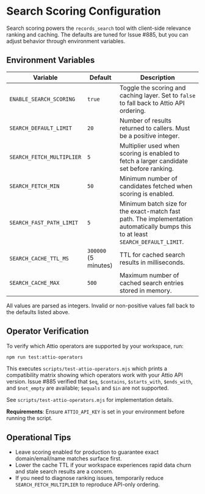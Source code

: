 # Search Scoring Configuration

Search scoring powers the `records_search` tool with client-side relevance ranking and caching. The defaults are tuned for Issue #885, but you can adjust behavior through environment variables.

## Environment Variables

| Variable                  | Default              | Description                                                                                                                       |
| ------------------------- | -------------------- | --------------------------------------------------------------------------------------------------------------------------------- |
| `ENABLE_SEARCH_SCORING`   | `true`               | Toggle the scoring and caching layer. Set to `false` to fall back to Attio API ordering.                                          |
| `SEARCH_DEFAULT_LIMIT`    | `20`                 | Number of results returned to callers. Must be a positive integer.                                                                |
| `SEARCH_FETCH_MULTIPLIER` | `5`                  | Multiplier used when scoring is enabled to fetch a larger candidate set before ranking.                                           |
| `SEARCH_FETCH_MIN`        | `50`                 | Minimum number of candidates fetched when scoring is enabled.                                                                     |
| `SEARCH_FAST_PATH_LIMIT`  | `5`                  | Minimum batch size for the exact-match fast path. The implementation automatically bumps this to at least `SEARCH_DEFAULT_LIMIT`. |
| `SEARCH_CACHE_TTL_MS`     | `300000` (5 minutes) | TTL for cached search results in milliseconds.                                                                                    |
| `SEARCH_CACHE_MAX`        | `500`                | Maximum number of cached search entries stored in memory.                                                                         |

All values are parsed as integers. Invalid or non-positive values fall back to the defaults listed above.

## Operator Verification

To verify which Attio operators are supported by your workspace, run:

```bash
npm run test:attio-operators
```

This executes `scripts/test-attio-operators.mjs` which prints a compatibility matrix showing which operators work with your Attio API version. Issue #885 verified that `$eq`, `$contains`, `$starts_with`, `$ends_with`, and `$not_empty` are available; `$equals` and `$in` are not supported.

See `scripts/test-attio-operators.mjs` for implementation details.

**Requirements**: Ensure `ATTIO_API_KEY` is set in your environment before running the script.

## Operational Tips

- Leave scoring enabled for production to guarantee exact domain/email/name matches surface first.
- Lower the cache TTL if your workspace experiences rapid data churn and stale search results are a concern.
- If you need to diagnose ranking issues, temporarily reduce `SEARCH_FETCH_MULTIPLIER` to reproduce API-only ordering.
